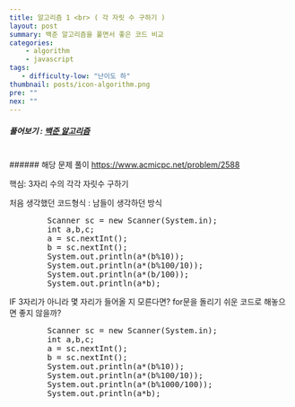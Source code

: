 ```yaml
---
title: 알고리즘 1 <br> ( 각 자릿 수 구하기 )
layout: post
summary: 백준 알고리즘을 풀면서 좋은 코드 비교 
categories: 
    - algorithm
    - javascript
tags: 
   - difficulty-low: "난이도 하"
thumbnail: posts/icon-algorithm.png
pre: ""
nex: ""
---
```


##### 풀어보기 : <a href="https://www.acmicpc.net/step" target="_blank"> 백준 알고리즘</a> 

<br>
###### 해당 문제 풀이 <a href="https://www.acmicpc.net/problem/2588" target="_blank"> https://www.acmicpc.net/problem/2588</a> 

<p class="text-danger"> 핵심: 3자리 수의 각각 자릿수 구하기 </p>
<p class="bold-text"> 처음 생각했던 코드형식 : 남들이 생각하던 방식 </p>
<pre>
        Scanner sc = new Scanner(System.in);
        int a,b,c;
        a = sc.nextInt();
        b = sc.nextInt();
        System.out.println(a*(b%10));
        System.out.println(a*(b%100/10));
        System.out.println(a*(b/100));
        System.out.println(a*b);
</pre>
<p class="bold-text"> IF 3자리가 아니라 몇 자리가 들어올 지 모른다면? for문을 돌리기 쉬운 코드로 해놓으면 좋지 않을까? </p>
<pre>
        Scanner sc = new Scanner(System.in);
        int a,b,c;
        a = sc.nextInt();
        b = sc.nextInt();
        System.out.println(a*(b%10));
        System.out.println(a*(b%100/10));
        System.out.println(a*(b%1000/100));
        System.out.println(a*b);
</pre>